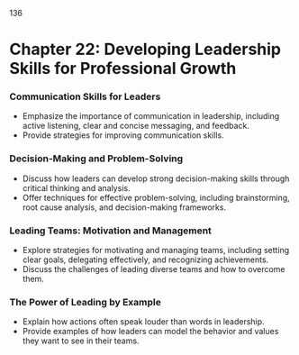 136


# **Chapter 22: Developing Leadership Skills for Professional Growth**

### **Communication Skills for Leaders**

- Emphasize the importance of communication in leadership, including active listening, clear and concise 
messaging, and feedback.
- Provide strategies for improving communication skills.

### **Decision-Making and Problem-Solving**

- Discuss how leaders can develop strong decision-making skills through critical thinking and analysis.
- Offer techniques for effective problem-solving, including brainstorming, root cause analysis, and 
decision-making frameworks.

### **Leading Teams: Motivation and Management**

- Explore strategies for motivating and managing teams, including setting clear goals, delegating 
effectively, and recognizing achievements.
- Discuss the challenges of leading diverse teams and how to overcome them.

### **The Power of Leading by Example**

- Explain how actions often speak louder than words in leadership.
- Provide examples of how leaders can model the behavior and values they want to see in their teams.

